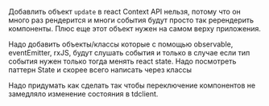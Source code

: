 Добавлить объект `update` в react Context API нельзя, потому что он много раз
рендерится и многи события будут просто так ререндерить компоненты.
Плюс еще этот объект нужен на самом верху приложения.

Надо добавить объекты/классы которые с помощью observable, eventEmitter, rxJS, будут
слушать события и только в случае если тип события нужен только тогда менять 
react state.
Надо посмотреть паттерн State и скорее всего написать через классы




Надо придумать как сделать так чтобы переключение компонентов не замедляло
изменение состояния в tdclient.